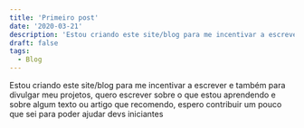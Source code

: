 ```yaml
---
title: 'Primeiro post'
date: '2020-03-21'
description: 'Estou criando este site/blog para me incentivar a escrever e também para divulgar meu projetos'
draft: false
tags:
  - Blog
---
```


Estou criando este site/blog para me incentivar a escrever e também para divulgar meu projetos, quero escrever sobre o que estou aprendendo e sobre algum texto ou artigo que recomendo, espero contribuir um pouco que sei para poder ajudar devs iniciantes
